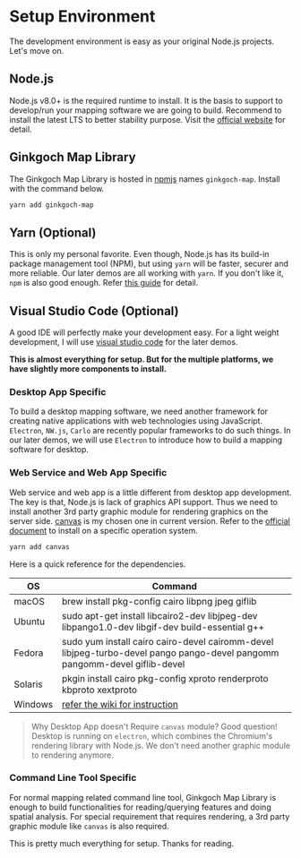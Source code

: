 # Setup Environment
The development environment is easy as your original Node.js projects. Let's move on.

## Node.js
Node.js v8.0+ is the required runtime to install. It is the basis to support to develop/run your mapping software we are going to build. Recommend to install the latest LTS to better stability purpose. Visit the [official website](https://nodejs.org/) for detail.

## Ginkgoch Map Library
The Ginkgoch Map Library is hosted in [npmjs](https://npmjs.com) names `ginkgoch-map`. Install with the command below.

```bash
yarn add ginkgoch-map
```

## Yarn (Optional)
This is only my personal favorite. Even though, Node.js has its build-in package management tool (NPM), but using `yarn` will be faster, securer and more reliable. Our later demos are all working with `yarn`. If you don't like it, `npm` is also good enough. Refer [this guide](https://classic.yarnpkg.com/en/docs/install/) for detail.

## Visual Studio Code (Optional)
A good IDE will perfectly make your development easy. For a light weight development, I will use [visual studio code](https://code.visualstudio.com/) for the later demos.

__This is almost everything for setup. But for the multiple platforms, we have **slightly more** components to install.__

### Desktop App Specific
To build a desktop mapping software, we need another framework for creating native applications with web technologies using JavaScript. `Electron`, `NW.js`, `Carlo` are recently popular frameworks to do such things. In our later demos, we will use `Electron` to introduce how to build a mapping software for desktop.

### Web Service and Web App Specific
Web service and web app is a little different from desktop app development. The key is that, Node.js is lack of graphics API support. Thus we need to install another 3rd party graphic module for rendering graphics on the server side. [canvas](https://www.npmjs.com/package/canvas) is my chosen one in current version. Refer to the [official document](https://github.com/Automattic/node-canvas) to install on a specific operation system.

```bash
yarn add canvas
```

Here is a quick reference for the dependencies.

| OS      | Command                                                      |
| ------- | ------------------------------------------------------------ |
| macOS   | brew install pkg-config cairo libpng jpeg giflib             |
| Ubuntu  | sudo apt-get install libcairo2-dev libjpeg-dev libpango1.0-dev libgif-dev build-essential g++ |
| Fedora  | sudo yum install cairo cairo-devel cairomm-devel libjpeg-turbo-devel pango pango-devel pangomm pangomm-devel giflib-devel |
| Solaris | pkgin install cairo pkg-config xproto renderproto kbproto xextproto |
| Windows | [refer the wiki for instruction](https://github.com/Automattic/node-canvas/wiki/Installation---Windows) |

> Why Desktop App doesn't Require `canvas` module? Good question! Desktop is running on `electron`, which combines the Chromium's rendering library with Node.js. We don't need another graphic module to rendering anymore.

### Command Line Tool Specific
For normal mapping related command line tool, Ginkgoch Map Library is enough to build functionalities for reading/querying features and doing spatial analysis. For special requirement that requires rendering, a 3rd party graphic module like `canvas` is also required.

This is pretty much everything for setup. Thanks for reading. 
